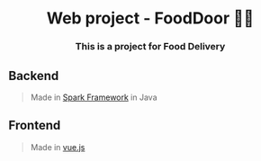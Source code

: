 
<h1 align="center">Web project - FoodDoor 🚗🥡</h1>
<h3 align="center">This is a project for Food Delivery</h3>

## Backend
> Made in [Spark Framework](http://sparkjava.com/) in Java
## Frontend
> Made in [vue.js](https://vuejs.org/)
